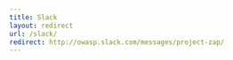 ```yaml
---
title: Slack
layout: redirect
url: /slack/
redirect: http://owasp.slack.com/messages/project-zap/
---
```

